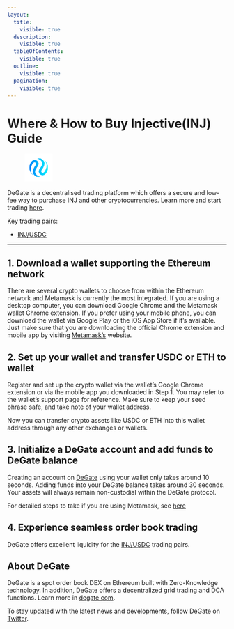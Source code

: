 ```yaml
---
layout:
  title:
    visible: true
  description:
    visible: true
  tableOfContents:
    visible: true
  outline:
    visible: true
  pagination:
    visible: true
---
```


# Where & How to Buy Injective(INJ) Guide

<figure><img src="../images/inj_0xe28b3b32b6c345a34ff64674606124dd5aceca30.png" alt="INJ" width="64"><figcaption></figcaption></figure>

DeGate is a decentralised trading platform which offers a secure and low-fee way to purchase INJ and other cryptocurrencies. Learn more and start trading [here](https://app.degate.com/trade/USDC/0xe28b3b32b6c345a34ff64674606124dd5aceca30?utm_source=howtobuy).&#x20;

Key trading pairs:

* [INJ/USDC](https://app.degate.com/trade/USDC/0xe28b3b32b6c345a34ff64674606124dd5aceca30?utm_source=howtobuy)

***

## 1. Download a wallet supporting the Ethereum network

There are several crypto wallets to choose from within the Ethereum network and Metamask is currently the most integrated. If you are using a desktop computer, you can download Google Chrome and the Metamask wallet Chrome extension. If you prefer using your mobile phone, you can download the wallet via Google Play or the iOS App Store if it’s available. Just make sure that you are downloading the official Chrome extension and mobile app by visiting [Metamask’s](https://metamask.io/) website.

## 2. Set up your wallet and transfer USDC or ETH to wallet

Register and set up the crypto wallet via the wallet’s Google Chrome extension or via the mobile app you downloaded in Step 1. You may refer to the wallet’s support page for reference. Make sure to keep your seed phrase safe, and take note of your wallet address.&#x20;

Now you can transfer crypto assets like USDC or ETH into this wallet address through any other exchanges or wallets.

## 3. Initialize a DeGate account and add funds to DeGate balance

Creating an account on [DeGate](https://app.degate.com/?utm_source=INJ_howtobuy) using your wallet only takes around 10 seconds. Adding funds into your DeGate balance takes around 30 seconds. Your assets will always remain non-custodial within the DeGate protocol.

For detailed steps to take if you are using Metamask, see [here](https://docs.degate.com/v/product_en/main-features/wallet-connectivity/metamask)

## 4. Experience seamless order book trading

DeGate offers excellent liquidity for the [INJ/USDC](https://app.degate.com/trade/USDC/0xe28b3b32b6c345a34ff64674606124dd5aceca30?utm_source=howtobuy) trading pairs.&#x20;

## About DeGate

DeGate is a spot order book DEX on Ethereum built with Zero-Knowledge technology. In addition, DeGate offers a decentralized grid trading and DCA functions.  Learn more in [degate.com](https://degate.com/?utm_source=INJ_howtobuy).

To stay updated with the latest news and developments, follow DeGate on [Twitter](https://twitter.com/degatedex).
